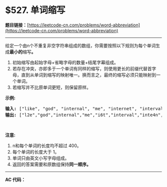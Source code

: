 # $527. 单词缩写

**题目链接：**[https://leetcode-cn.com/problems/word-abbreviation](https://leetcode-cn.com/problems/word-abbreviation)

---

<div class="content__1Y2H">
 <div class="notranslate">
  <p>给定一个由n个不重复非空字符串组成的数组，你需要按照以下规则为每个单词生成<strong>最小的</strong>缩写<strong>。</strong></p> 
  <ol> 
   <li>初始缩写由起始字母+省略字母的数量+结尾字幕组成。</li> 
   <li>若存在冲突，亦即多于一个单词有同样的缩写，则使用更长的前缀代替首字母，直到从单词到缩写的映射唯一。换而言之，最终的缩写必须只能映射到一个单词。</li> 
   <li>若缩写并不比原单词更短，则保留原样。</li> 
  </ol> 
  <p><strong>示例:</strong></p> 
  <pre class="language-text"><strong>输入:</strong> ["like", "god", "internal", "me", "internet", "interval", "intension", "face", "intrusion"]
<strong>输出:</strong> ["l2e","god","internal","me","i6t","interval","inte4n","f2e","intr4n"]
</pre> 
  <p>&nbsp;</p> 
  <p><strong>注意:</strong></p> 
  <ol> 
   <li>n和每个单词的长度均不超过 400。</li> 
   <li>每个单词的长度大于 1。</li> 
   <li>单词只由英文小写字母组成。</li> 
   <li>返回的答案需要和原数组保持<strong>同一顺序。</strong></li> 
  </ol> 
 </div>
</div>

---

**AC 代码：**

```java

```